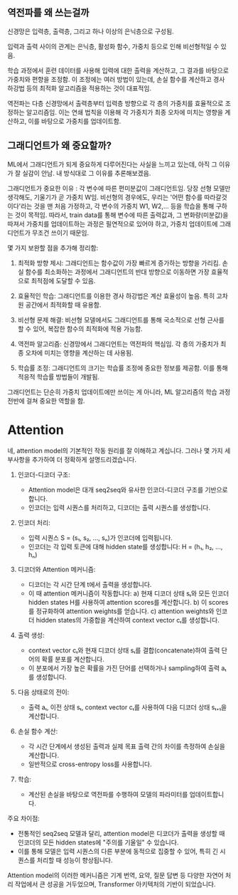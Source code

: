 
## 역전파를 왜 쓰는걸까

신경망은 입력층, 출력층, 그리고 하나 이상의 은닉층으로 구성됨. 

입력과 출력 사이의 관계는 은닉층, 활성화 함수, 가중치 등으로 인해 비선형적일 수 있음.

학습 과정에서 훈련 데이터를 사용해 입력에 대한 출력을 계산하고, 그 결과를 바탕으로 가중치와 편향을 조정함. 이 조정에는 여러 방법이 있는데, 손실 함수를 계산하고 경사 하강법 등의 최적화 알고리즘을 적용하는 것이 대표적임.

역전파는 다층 신경망에서 출력층부터 입력층 방향으로 각 층의 가중치를 효율적으로 조정하는 알고리즘임. 이는 연쇄 법칙을 이용해 각 가중치가 최종 오차에 미치는 영향을 계산하고, 이를 바탕으로 가중치를 업데이트함.

## 그래디언트가 왜 중요할까?

ML에서 그래디언트가 되게 중요하게 다루어진다는 사실을 느끼고 있는데, 아직 그 이유가 잘 실감이 안남. 내 방식대로 그 이유를 추론해보겠음.

그래디언트가 중요한 이유 : 각 변수에 따른 편미분값이 그래디언트임. 당장 선형 모델만 생각해도, 기울기가 곧 가중치 W임. 비선형의 경우에도, 우리는 '어떤 함수를 따라갈것이다'라는 것을 맨 처음 가정하고, 각 변수의 가중치 W1, W2,... 등을 학습을 통해 구하는 것이 목적임. 따라서, train data를 통해 변수에 따른 출력값과, 그 변화량(미분값)을 따져서 가중치를 업데이트하는 과정은 필연적으로 있어야 하고, 가중치 업데이트에 그래디언트가 무조건 쓰이기 때문임.
 
몇 가지 보완할 점을 추가해 정리함:

1. 최적화 방향 제시: 그래디언트는 함수값이 가장 빠르게 증가하는 방향을 가리킴. 손실 함수를 최소화하는 과정에서 그래디언트의 반대 방향으로 이동하면 가장 효율적으로 최적점에 도달할 수 있음.

2. 효율적인 학습: 그래디언트를 이용한 경사 하강법은 계산 효율성이 높음. 특히 고차원 공간에서 최적화할 때 유용함.

3. 비선형 문제 해결: 비선형 모델에서도 그래디언트를 통해 국소적으로 선형 근사를 할 수 있어, 복잡한 함수의 최적화에 적용 가능함.

4. 역전파 알고리즘: 신경망에서 그래디언트는 역전파의 핵심임. 각 층의 가중치가 최종 오차에 미치는 영향을 계산하는 데 사용됨.

5. 학습률 조정: 그래디언트의 크기는 학습률 조정에 중요한 정보를 제공함. 이를 통해 적응적 학습률 방법들이 개발됨.

그래디언트는 단순히 가중치 업데이트에만 쓰이는 게 아니라, ML 알고리즘의 학습 과정 전반에 걸쳐 중요한 역할을 함.

# Attention
네, attention model의 기본적인 작동 원리를 잘 이해하고 계십니다. 그러나 몇 가지 세부사항을 추가하여 더 정확하게 설명드리겠습니다.

1. 인코더-디코더 구조:
   - Attention model은 대개 seq2seq와 유사한 인코더-디코더 구조를 기반으로 합니다.
   - 인코더는 입력 시퀀스를 처리하고, 디코더는 출력 시퀀스를 생성합니다.

2. 인코더 처리:
   - 입력 시퀀스 S = (s₁, s₂, ..., sₙ)가 인코더에 입력됩니다.
   - 인코더는 각 입력 토큰에 대해 hidden state를 생성합니다: H = (h₁, h₂, ..., hₙ)

3. 디코더와 Attention 메커니즘:
   - 디코더는 각 시간 단계 t에서 출력을 생성합니다.
   - 이 때 attention 메커니즘이 작동합니다:
     a) 현재 디코더 상태 sₜ와 모든 인코더 hidden states H를 사용하여 attention scores를 계산합니다.
     b) 이 scores를 정규화하여 attention weights를 얻습니다.
     c) attention weights와 인코더 hidden states의 가중합을 계산하여 context vector cₜ를 생성합니다.

4. 출력 생성:
   - context vector cₜ와 현재 디코더 상태 sₜ를 결합(concatenate)하여 출력 단어의 확률 분포를 계산합니다.
   - 이 분포에서 가장 높은 확률을 가진 단어를 선택하거나 sampling하여 출력 aₜ를 생성합니다.

5. 다음 상태로의 전이:
   - 출력 aₜ, 이전 상태 sₜ, context vector cₜ를 사용하여 다음 디코더 상태 sₜ₊₁을 계산합니다.

6. 손실 함수 계산:
   - 각 시간 단계에서 생성된 출력과 실제 목표 출력 간의 차이를 측정하여 손실을 계산합니다.
   - 일반적으로 cross-entropy loss를 사용합니다.

7. 학습:
   - 계산된 손실을 바탕으로 역전파를 수행하여 모델의 파라미터를 업데이트합니다.

주요 차이점:
- 전통적인 seq2seq 모델과 달리, attention model은 디코더가 출력을 생성할 때 인코더의 모든 hidden states에 "주의를 기울일" 수 있습니다.
- 이를 통해 모델은 입력 시퀀스의 다른 부분에 동적으로 집중할 수 있어, 특히 긴 시퀀스를 처리할 때 성능이 향상됩니다.

Attention model의 이러한 메커니즘은 기계 번역, 요약, 질문 답변 등 다양한 자연어 처리 작업에서 큰 성공을 거두었으며, Transformer 아키텍처의 기반이 되었습니다.